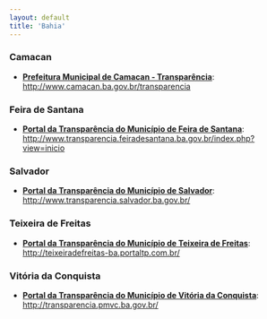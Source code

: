 ```yaml
---
layout: default
title: 'Bahia'
---
```


### Camacan
- **[Prefeitura Municipal de Camacan - Transparência](http://www.camacan.ba.gov.br/transparencia)**: http://www.camacan.ba.gov.br/transparencia

### Feira de Santana

- **[Portal da Transparência do Município de Feira de Santana](http://www.transparencia.feiradesantana.ba.gov.br/index.php?view=inicio)**: http://www.transparencia.feiradesantana.ba.gov.br/index.php?view=inicio

### Salvador

- **[Portal da Transparência do Município de Salvador](http://www.transparencia.salvador.ba.gov.br/)**: http://www.transparencia.salvador.ba.gov.br/

### Teixeira de Freitas

- **[Portal da Transparência do Município de Teixeira de Freitas](http://teixeiradefreitas-ba.portaltp.com.br/)**: http://teixeiradefreitas-ba.portaltp.com.br/

### Vitória da Conquista

- **[Portal da Transparência do Município de Vitória da Conquista](http://transparencia.pmvc.ba.gov.br/)**: http://transparencia.pmvc.ba.gov.br/
